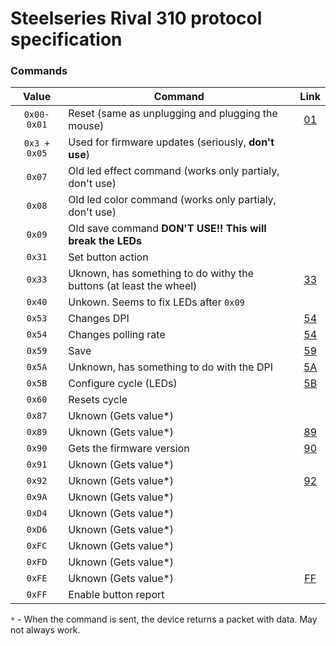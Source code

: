 # Steelseries Rival 310 protocol specification

### Commands

Value | Command | Link
:---: | --- | :---:
`0x00-0x01` | Reset (same as unplugging and plugging the mouse) | [01](https://github.com/FFY00/rival310-re/blob/master/01.md)
`0x3 + 0x05` | Used for firmware updates (seriously, **don't use**) |
`0x07` | Old led effect command (works only partialy, don't use) |
`0x08` | Old led color command (works only partialy, don't use) |
`0x09` | Old save command **DON'T USE!! This will break the LEDs** |
`0x31` | Set button action |
`0x33` | Uknown, has something to do withy the buttons (at least the wheel) | [33](https://github.com/FFY00/rival310-re/blob/master/33.md)
`0x40` | Unkown. Seems to fix LEDs after `0x09` |
`0x53` | Changes DPI | [54](https://github.com/FFY00/rival310-re/blob/master/53.md)
`0x54` | Changes polling rate | [54](https://github.com/FFY00/rival310-re/blob/master/54.md)
`0x59` | Save | [59](https://github.com/FFY00/rival310-re/blob/master/59.md)
`0x5A` | Unknown, has something to do with the DPI | [5A](https://github.com/FFY00/rival310-re/blob/master/5A.md)
`0x5B` | Configure cycle (LEDs) | [5B](https://github.com/FFY00/rival310-re/blob/master/5B.md)
`0x60` | Resets cycle |
`0x87` | Uknown (Gets value*) |
`0x89` | Uknown (Gets value*) | [89](https://github.com/FFY00/rival310-re/blob/master/89.md)
`0x90` | Gets the firmware version | [90](https://github.com/FFY00/rival310-re/blob/master/90.md)
`0x91` | Uknown (Gets value*) |
`0x92` | Uknown (Gets value*) | [92](https://github.com/FFY00/rival310-re/blob/master/92.md)
`0x9A` | Uknown (Gets value*) |
`0xD4` | Uknown (Gets value*) |
`0xD6` | Uknown (Gets value*) |
`0xFC` | Uknown (Gets value*) |
`0xFD` | Uknown (Gets value*) |
`0xFE` | Uknown (Gets value*) | [FF](https://github.com/FFY00/rival310-re/blob/master/FE.md)
`0xFF` | Enable button report |

`*` - When the command is sent, the device returns a packet with data. May not always work.
